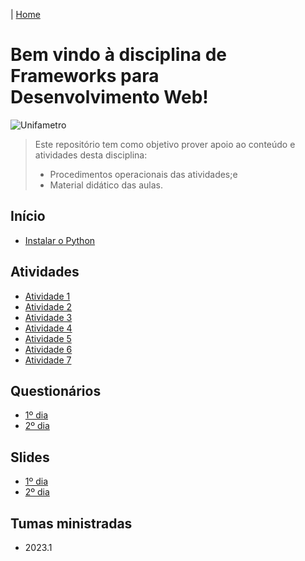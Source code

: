 |  [Home](README.md)

# Bem vindo à disciplina de Frameworks para Desenvolvimento Web!
![Unifametro](doc/logo.png)
>  Este repositório  tem como objetivo prover apoio ao conteúdo e atividades desta disciplina:
>  *  Procedimentos operacionais das atividades;e
>  *  Material didático das aulas.

## Início
*  [Instalar o Python](doc/python.md)

## Atividades
*  [Atividade 1](doc/atv1.md)
*  [Atividade 2](doc/atv2.md)
*  [Atividade 3](doc/atv3.md)
*  [Atividade 4](doc/atv4.md)
*  [Atividade 5](doc/atv5.md)
*  [Atividade 6](doc/atv6.md)
*  [Atividade 7](doc/atv7.md)

## Questionários
*  [1º dia](https://forms.office.com/r/gccCMec3Fx)
*  [2º dia](https://forms.office.com/r/r3uYd7hnUy)

## Slides
*  [1º dia](doc/media/PrimeiroDia.pdf)
*  [2º dia](doc/media/SegundoDia.pdf)

## Tumas ministradas
* 2023.1
